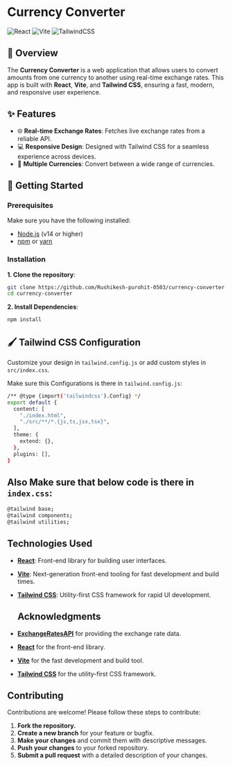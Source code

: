 # Currency Converter

![React](https://img.shields.io/badge/React-v18.2.0-blue.svg?style=flat&logo=react)
![Vite](https://img.shields.io/badge/Vite-v4.0.0-blueviolet.svg?style=flat&logo=vite)
![TailwindCSS](https://img.shields.io/badge/TailwindCSS-v3.2.0-38B2AC.svg?style=flat&logo=tailwind-css)


## 📝 Overview

The **Currency Converter** is a web application that allows users to convert amounts from one currency to another using real-time exchange rates. This app is built with **React**, **Vite**, and **Tailwind CSS**, ensuring a fast, modern, and responsive user experience.

## ✨ Features

- 🌐 **Real-time Exchange Rates**: Fetches live exchange rates from a reliable API.
- 💻 **Responsive Design**: Designed with Tailwind CSS for a seamless experience across devices.
- 🔄 **Multiple Currencies**: Convert between a wide range of currencies.


## 🚀 Getting Started

### Prerequisites

Make sure you have the following installed:

- [Node.js](https://nodejs.org/en/) (v14 or higher)
- [npm](https://www.npmjs.com/) or [yarn](https://yarnpkg.com/)

### Installation

**1. Clone the repository**:

   ```bash
   git clone https://github.com/Rushikesh-purohit-0503/currency-converter.git
   cd currency-converter
   ```
   
 **2. Install Dependencies**:
 ```bash
 npm install 
 ```
 ## 🖌 Tailwind CSS Configuration

Customize your design in `tailwind.config.js` or add custom styles in `src/index.css`.

Make sure this Configurations is there in `tailwind.config.js`: 
```bash
/** @type {import('tailwindcss').Config} */
export default {
  content: [
    "./index.html",
    "./src/**/*.{js,ts,jsx,tsx}",
  ],
  theme: {
    extend: {},
  },
  plugins: [],
}
```
## Also Make sure that below code is there in `index.css`:
```bash
@tailwind base;
@tailwind components;
@tailwind utilities;
```

## Technologies Used

- **[React](https://reactjs.org/)**: Front-end library for building user interfaces.
- **[Vite](https://vitejs.dev/)**: Next-generation front-end tooling for fast development and build times.
- **[Tailwind CSS](https://tailwindcss.com/)**: Utility-first CSS framework for rapid UI development.

   ## Acknowledgments

- **[ExchangeRatesAPI](https://exchangeratesapi.io/)** for providing the exchange rate data.
- **[React](https://reactjs.org/)** for the front-end library.
- **[Vite](https://vitejs.dev/)** for the fast development and build tool.
- **[Tailwind CSS](https://tailwindcss.com/)** for the utility-first CSS framework.

## Contributing

Contributions are welcome! Please follow these steps to contribute:

1. **Fork the repository.**
2. **Create a new branch** for your feature or bugfix.
3. **Make your changes** and commit them with descriptive messages.
4. **Push your changes** to your forked repository.
5. **Submit a pull request** with a detailed description of your changes.


